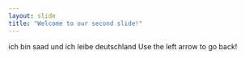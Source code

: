 ```yaml
---
layout: slide
title: "Welcome to our second slide!"
---
```

ich bin saad und ich leibe deutschland 
Use the left arrow to go back!

